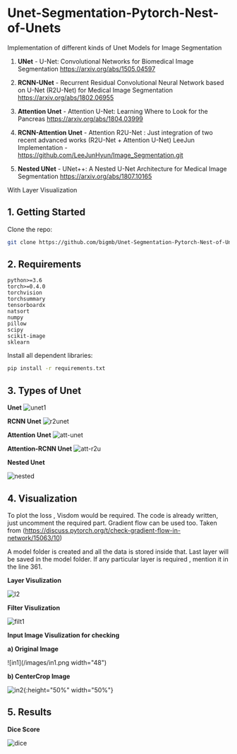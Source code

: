 # Unet-Segmentation-Pytorch-Nest-of-Unets
Implementation of different kinds of Unet Models for Image Segmentation

1) **UNet** - U-Net: Convolutional Networks for Biomedical Image Segmentation
https://arxiv.org/abs/1505.04597

2) **RCNN-UNet** - Recurrent Residual Convolutional Neural Network based on U-Net (R2U-Net) for Medical Image Segmentation
https://arxiv.org/abs/1802.06955

3) **Attention Unet** - Attention U-Net: Learning Where to Look for the Pancreas
https://arxiv.org/abs/1804.03999

4) **RCNN-Attention Unet** - Attention R2U-Net : Just integration of two recent advanced works (R2U-Net + Attention U-Net)
LeeJun Implementation - https://github.com/LeeJunHyun/Image_Segmentation.git

5) **Nested UNet** - UNet++: A Nested U-Net Architecture for Medical Image Segmentation
https://arxiv.org/abs/1807.10165

With Layer Visualization

## 1. Getting Started

Clone the repo:

  ```bash
  git clone https://github.com/bigmb/Unet-Segmentation-Pytorch-Nest-of-Unets.git
  ```

## 2. Requirements

```
python>=3.6
torch>=0.4.0
torchvision
torchsummary
tensorboardx
natsort
numpy
pillow
scipy
scikit-image
sklearn
```
Install all dependent libraries:
  ```bash
  pip install -r requirements.txt
  ```
  
  ## 3. Types of Unet
  
  **Unet**
  ![unet1](/images/unet1.png)
  
  **RCNN Unet**
  ![r2unet](/images/r2unet.png)
  
  
  **Attention Unet**
  ![att-unet](/images/att-unet.png)
  
  
  **Attention-RCNN Unet**
  ![att-r2u](/images/att-r2u.png)
  
  
  **Nested Unet**
  
  ![nested](/images/nested.jpg)

## 4. Visualization

To plot the loss , Visdom would be required. The code is already written, just uncomment the required part.
Gradient flow can be used too. Taken from (https://discuss.pytorch.org/t/check-gradient-flow-in-network/15063/10)

A model folder is created and all the data is stored inside that.
Last layer will be saved in the model folder. If any particular layer is required , mention it in the line 361.

**Layer Visulization**

![l2](/images/l2.png)

**Filter Visulization**

![filt1](/images/filt1.png)

**Input Image Visulization for checking**

**a) Original Image**

![in1](/images/in1.png width="48")

**b) CenterCrop Image**

![in2](/images/in2.png){:height="50%" width="50%"}

## 5. Results

**Dice Score**

![dice](dice.png)


